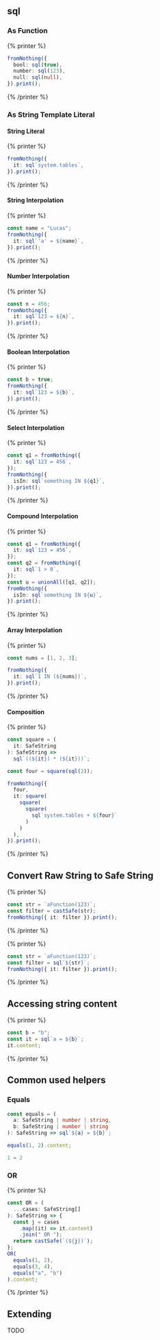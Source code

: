 ## sql

### As Function

{% printer %}

```ts
fromNothing({
  bool: sql(true),
  number: sql(123),
  null: sql(null),
}).print();
```

{% /printer %}

### As String Template Literal

#### String Literal

{% printer %}

```ts
fromNothing({
  it: sql`system.tables`,
}).print();
```

{% /printer %}

#### String Interpolation

{% printer %}

```ts
const name = "Lucas";
fromNothing({
  it: sql`'a' = ${name}`,
}).print();
```

{% /printer %}

#### Number Interpolation

{% printer %}

```ts
const n = 456;
fromNothing({
  it: sql`123 = ${n}`,
}).print();
```

{% /printer %}

#### Boolean Interpolation

{% printer %}

```ts
const b = true;
fromNothing({
  it: sql`123 = ${b}`,
}).print();
```

{% /printer %}

#### Select Interpolation

{% printer %}

```ts
const q1 = fromNothing({
  it: sql`123 = 456`,
});
fromNothing({
  isIn: sql`something IN ${q1}`,
}).print();
```

{% /printer %}

#### Compound Interpolation

{% printer %}

```ts
const q1 = fromNothing({
  it: sql`123 = 456`,
});
const q2 = fromNothing({
  it: sql`1 > 0`,
});
const u = unionAll([q1, q2]);
fromNothing({
  isIn: sql`something IN ${u}`,
}).print();
```

{% /printer %}

#### Array Interpolation

{% printer %}

```ts
const nums = [1, 2, 3];

fromNothing({
  it: sql`1 IN (${nums})`,
}).print();
```

{% /printer %}

#### Composition

{% printer %}

```ts
const square = (
  it: SafeString
): SafeString =>
  sql`((${it}) * (${it}))`;

const four = square(sql(2));

fromNothing({
  four,
  it: square(
    square(
      square(
        sql`system.tables + ${four}`
      )
    )
  ),
}).print();
```

{% /printer %}

## Convert Raw String to Safe String

{% printer %}

```ts
const str = `aFunction(123)`;
const filter = castSafe(str);
fromNothing({ it: filter }).print();
```

{% /printer %}

{% printer %}

```ts
const str = `aFunction(123)`;
const filter = sql`${str}`;
fromNothing({ it: filter }).print();
```

{% /printer %}

## Accessing string content

{% printer %}

```ts
const b = "b";
const it = sql`a = ${b}`;
it.content;
```

{% /printer %}

## Common used helpers

### Equals

```ts
const equals = (
  a: SafeString | number | string,
  b: SafeString | number | string
): SafeString => sql`${a} = ${b}`;

equals(1, 2).content;
```

```sql
1 = 2
```

### OR

{% printer %}

```ts
const OR = (
  ...cases: SafeString[]
): SafeString => {
  const j = cases
    .map((it) => it.content)
    .join(" OR ");
  return castSafe(`(${j})`);
};
OR(
  equals(1, 2),
  equals(3, 4),
  equals("a", "b")
).content;
```

{% /printer %}

## Extending

TODO
